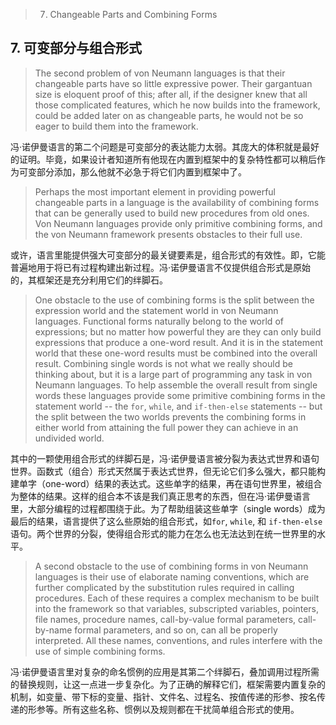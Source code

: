 > 7. Changeable Parts and Combining Forms 

## 7. 可变部分与组合形式

> The second problem of von Neumann languages is that their changeable parts have so little expressive power. Their gargantuan size is eloquent proof of this; after all, if the designer knew that all those complicated features, which he now builds into the framework, could be added later on as changeable parts, he would not be so eager to build them into the framework.

冯·诺伊曼语言的第二个问题是可变部分的表达能力太弱。其庞大的体积就是最好的证明。毕竟，如果设计者知道所有他现在内置到框架中的复杂特性都可以稍后作为可变部分添加，那么他就不必急于将它们内置到框架中了。

> Perhaps the most important element in providing powerful changeable parts in a language is the availability of combining forms that can be generally used to build new procedures from old ones. Von Neumann languages provide only primitive combining forms, and the von Neumann framework presents obstacles to their full use. 

或许，语言里能提供强大可变部分的最关键要素是，组合形式的有效性。即，它能普遍地用于将已有过程构建出新过程。冯·诺伊曼语言不仅提供组合形式是原始的，其框架还是充分利用它们的绊脚石。

> One obstacle to the use of combining forms is the split between the expression world and the statement world in von Neumann languages. Functional forms naturally belong to the world of expressions; but no matter how powerful they are they can only build expressions that produce a one-word result. And it is in the statement world that these one-word results must be combined into the overall result. Combining single words is not what we really should be thinking about, but it is a large part of programming any task in von Neumann languages. To help assemble the overall result from single words these languages provide some primitive combining forms in the statement world -- the `for`, `while`, and `if-then-else` statements -- but the split between the two worlds prevents the combining forms in either world from attaining the full power they can achieve in an undivided world. 

其中的一颗使用组合形式的绊脚石是，冯·诺伊曼语言被分裂为表达式世界和语句世界。函数式（组合）形式天然属于表达式世界，但无论它们多么强大，都只能构建单字（one-word）结果的表达式。这些单字的结果，再在语句世界里，被组合为整体的结果。这样的组合本不该是我们真正思考的东西，但在冯·诺伊曼语言里，大部分编程的过程都围绕于此。为了帮助组装这些单字（single words）成为最后的结果，语言提供了这么些原始的组合形式，如`for`, `while`, 和 `if-then-else` 语句。两个世界的分裂，使得组合形式的能力在怎么也无法达到在统一世界里的水平。

> A second obstacle to the use of combining forms in von Neumann languages is their use of elaborate naming conventions, which are further complicated by the substitution rules required in calling procedures. Each of these requires a complex mechanism to be built into the framework so that variables, subscripted variables, pointers, file names, procedure names, call-by-value formal parameters, call-by-name formal parameters, and so on, can all be properly interpreted. All these names, conventions, and rules interfere with the use of simple combining forms.

冯·诺伊曼语言里对复杂的命名惯例的应用是其第二个绊脚石，叠加调用过程所需的替换规则，让这一点进一步复杂化。为了正确的解释它们，框架需要内置复杂的机制，如变量、带下标的变量、指针、文件名、过程名、按值传递的形参、按名传递的形参等。所有这些名称、惯例以及规则都在干扰简单组合形式的使用。
